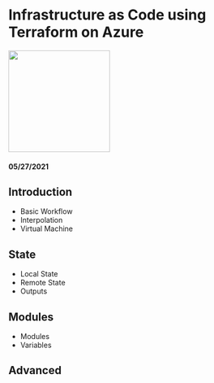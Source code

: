 # Infrastructure as Code using Terraform on Azure

<img src="https://secure.meetupstatic.com/photos/event/6/3/4/3/600_453385411.jpeg" width="200">

#### 05/27/2021

## Introduction

- Basic Workflow
- Interpolation
- Virtual Machine

## State

- Local State
- Remote State
- Outputs

## Modules

- Modules
- Variables

## Advanced